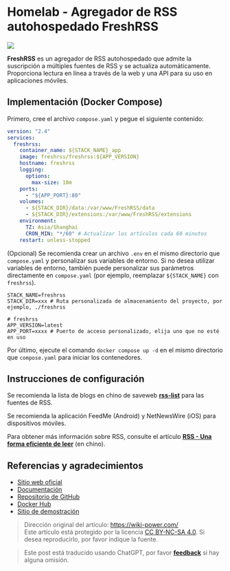 # Homelab - Agregador de RSS autohospedado FreshRSS

![](https://img.wiki-power.com/d/wiki-media/img/202304102312005.png)

**FreshRSS** es un agregador de RSS autohospedado que admite la suscripción a múltiples fuentes de RSS y se actualiza automáticamente. Proporciona lectura en línea a través de la web y una API para su uso en aplicaciones móviles.

## Implementación (Docker Compose)

Primero, cree el archivo `compose.yaml` y pegue el siguiente contenido:

```yaml title="compose.yaml"
version: "2.4"
services:
  freshrss:
    container_name: ${STACK_NAME}_app
    image: freshrss/freshrss:${APP_VERSION}
    hostname: freshrss
    logging:
      options:
        max-size: 10m
    ports:
      - "${APP_PORT}:80"
    volumes:
      - ${STACK_DIR}/data:/var/www/FreshRSS/data
      - ${STACK_DIR}/extensions:/var/www/FreshRSS/extensions
    environment:
      TZ: Asia/Shanghai
      CRON_MIN: "*/60" # Actualizar los artículos cada 60 minutos
    restart: unless-stopped
```

(Opcional) Se recomienda crear un archivo `.env` en el mismo directorio que `compose.yaml` y personalizar sus variables de entorno. Si no desea utilizar variables de entorno, también puede personalizar sus parámetros directamente en `compose.yaml` (por ejemplo, reemplazar `${STACK_NAME}` con `freshrss`).

```dotenv title=".env"
STACK_NAME=freshrss
STACK_DIR=xxx # Ruta personalizada de almacenamiento del proyecto, por ejemplo, ./freshrss

# freshrss
APP_VERSION=latest
APP_PORT=xxxx # Puerto de acceso personalizado, elija uno que no esté en uso
```

Por último, ejecute el comando `docker compose up -d` en el mismo directorio que `compose.yaml` para iniciar los contenedores.

## Instrucciones de configuración

Se recomienda la lista de blogs en chino de saveweb [**rss-list**](https://github.com/saveweb/rss-list) para las fuentes de RSS.

Se recomienda la aplicación FeedMe (Android) y NetNewsWire (iOS) para dispositivos móviles.

Para obtener más información sobre RSS, consulte el artículo [**RSS - Una forma eficiente de leer**](https://wiki-power.com/es/RSS-%E9%AB%98%E6%95%88%E7%8E%87%E7%9A%84%E9%98%85%E8%AF%BB%E6%96%B9%E5%BC%8F/) (en chino).

## Referencias y agradecimientos

- [Sitio web oficial](https://freshrss.org)
- [Documentación](https://github.com/FreshRSS/FreshRSS/tree/edge/Docker#docker-compose)
- [Repositorio de GitHub](https://github.com/FreshRSS/FreshRSS)
- [Docker Hub](https://hub.docker.com/r/freshrss/freshrss)
- [Sitio de demostración](https://demo.freshrss.org/i/?rid=64342708bf322)

> Dirección original del artículo: <https://wiki-power.com/>  
> Este artículo está protegido por la licencia [CC BY-NC-SA 4.0](https://creativecommons.org/licenses/by/4.0/deed.zh). Si desea reproducirlo, por favor indique la fuente.

> Este post está traducido usando ChatGPT, por favor [**feedback**](https://github.com/linyuxuanlin/Wiki_MkDocs/issues/new) si hay alguna omisión.
